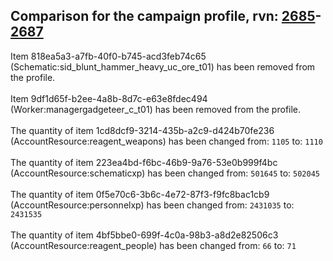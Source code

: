 ## Comparison for the campaign profile, rvn: [2685](https://github.com/PRO100KatYT/FortniteProfileRevisions/tree/main/profiles/campaign/2685%20campaign.json)-[2687](https://github.com/PRO100KatYT/FortniteProfileRevisions/tree/main/profiles/campaign/2687%20campaign.json)

Item 818ea5a3-a7fb-40f0-b745-acd3feb74c65 (Schematic:sid_blunt_hammer_heavy_uc_ore_t01) has been removed from the profile.
<br><br>
Item 9df1d65f-b2ee-4a8b-8d7c-e63e8fdec494 (Worker:managergadgeteer_c_t01) has been removed from the profile.
<br><br>
The quantity of item 1cd8dcf9-3214-435b-a2c9-d424b70fe236 (AccountResource:reagent_weapons) has been changed from: `1105` to: `1110`
<br><br>
The quantity of item 223ea4bd-f6bc-46b9-9a76-53e0b999f4bc (AccountResource:schematicxp) has been changed from: `501645` to: `502045`
<br><br>
The quantity of item 0f5e70c6-3b6c-4e72-87f3-f9fc8bac1cb9 (AccountResource:personnelxp) has been changed from: `2431035` to: `2431535`
<br><br>
The quantity of item 4bf5bbe0-699f-4c0a-98b3-a8d2e82506c3 (AccountResource:reagent_people) has been changed from: `66` to: `71`
<br><br>
